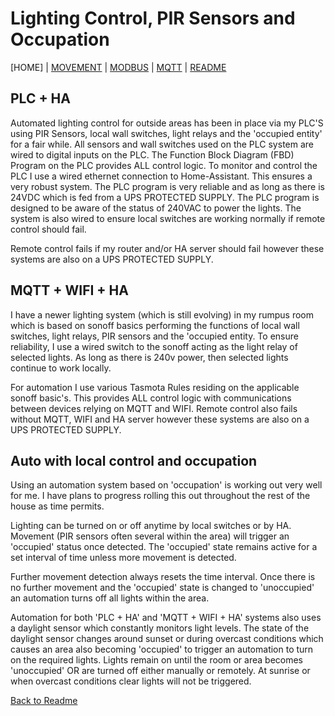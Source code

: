 # Lighting Control, PIR Sensors and Occupation

[HOME] | [MOVEMENT](https://github.com/wellsy57/Home-Assistant-Project/blob/master/files/MOVEMENT.md) | 
[MODBUS](https://github.com/wellsy57/Home-Assistant-Project/blob/master/files/MODBUS.md) | [MQTT](https://github.com/wellsy57/Home-Assistant-Project/blob/master/files/MQTT.md) | [README](https://github.com/wellsy57/Home-Assistant-Project/blob/master/README.md)

## PLC + HA

Automated lighting control for outside areas has been in place via my PLC'S using PIR Sensors, local wall switches, light relays and the 'occupied entity' for a fair while. All sensors and wall switches used on the PLC system are wired to digital inputs on the PLC. The Function Block Diagram (FBD) Program on the PLC provides ALL control logic. To monitor and control the PLC I use a wired ethernet connection to Home-Assistant. This ensures a very robust system. The PLC program is very reliable and as long as there is 24VDC which is fed from a UPS PROTECTED SUPPLY. The PLC program is designed to be aware of the status of 240VAC to power the lights. The system is also wired to ensure local switches are working normally if remote control should fail. 

Remote control fails if my router and/or HA server should fail however these systems are also on a UPS PROTECTED SUPPLY.

## MQTT + WIFI + HA

I have a newer lighting system (which is still evolving) in my rumpus room which is based on sonoff basics performing the functions of local wall switches, light relays, PIR sensors and the 'occupied entity. To ensure reliability, I use a wired switch to the sonoff acting as the light relay of selected lights. As long as there is 240v power, then selected lights continue to work locally. 

For automation I use various Tasmota Rules residing on the applicable sonoff basic's. This provides ALL control logic with communications between devices relying on MQTT and WIFI. Remote control also fails without MQTT, WIFI and HA server however these systems are also on a UPS PROTECTED SUPPLY.

## Auto with local control and occupation

Using an automation system based on 'occupation' is working out very well for me. I have plans to progress rolling this out throughout the rest of the house as time permits.

Lighting can be turned on or off anytime by local switches or by HA. Movement (PIR sensors often several within the area) will trigger an 'occupied' status once detected. The 'occupied' state remains active for a set interval of time unless more movement is detected.  

Further movement detection always resets the time interval. Once there is no further movement and the 'occupied' state is changed to 'unoccupied' an automation turns off all lights within the area.

Automation for both 'PLC + HA' and 'MQTT + WIFI + HA' systems also uses a daylight sensor which constantly monitors light levels. The state of the daylight sensor changes around sunset or during overcast conditions which causes an area also becoming 'occupied' to trigger an automation to turn on the required lights. Lights remain on until the room or area becomes 'unoccupied' OR are turned off either manually or remotely. At sunrise or when overcast conditions clear lights will not be triggered.


[Back to Readme](https://github.com/wellsy57/Home-Assistant-Project/blob/master/README.md)
